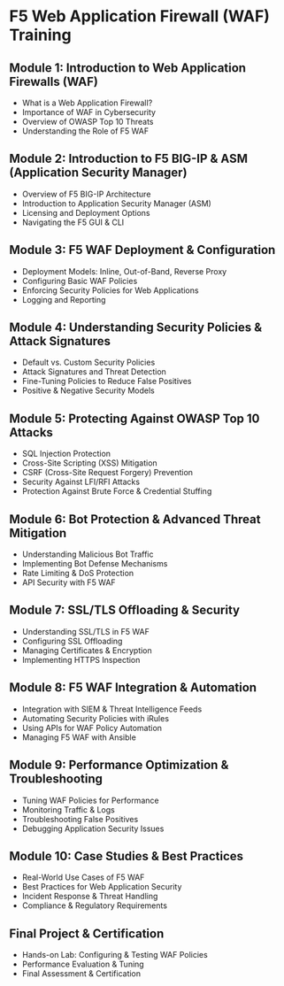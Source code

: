 # F5 Web Application Firewall (WAF) Training

## Module 1: Introduction to Web Application Firewalls (WAF)
- What is a Web Application Firewall?
- Importance of WAF in Cybersecurity
- Overview of OWASP Top 10 Threats
- Understanding the Role of F5 WAF

## Module 2: Introduction to F5 BIG-IP & ASM (Application Security Manager)
- Overview of F5 BIG-IP Architecture
- Introduction to Application Security Manager (ASM)
- Licensing and Deployment Options
- Navigating the F5 GUI & CLI

## Module 3: F5 WAF Deployment & Configuration
- Deployment Models: Inline, Out-of-Band, Reverse Proxy
- Configuring Basic WAF Policies
- Enforcing Security Policies for Web Applications
- Logging and Reporting

## Module 4: Understanding Security Policies & Attack Signatures
- Default vs. Custom Security Policies
- Attack Signatures and Threat Detection
- Fine-Tuning Policies to Reduce False Positives
- Positive & Negative Security Models

## Module 5: Protecting Against OWASP Top 10 Attacks
- SQL Injection Protection
- Cross-Site Scripting (XSS) Mitigation
- CSRF (Cross-Site Request Forgery) Prevention
- Security Against LFI/RFI Attacks
- Protection Against Brute Force & Credential Stuffing

## Module 6: Bot Protection & Advanced Threat Mitigation
- Understanding Malicious Bot Traffic
- Implementing Bot Defense Mechanisms
- Rate Limiting & DoS Protection
- API Security with F5 WAF

## Module 7: SSL/TLS Offloading & Security
- Understanding SSL/TLS in F5 WAF
- Configuring SSL Offloading
- Managing Certificates & Encryption
- Implementing HTTPS Inspection

## Module 8: F5 WAF Integration & Automation
- Integration with SIEM & Threat Intelligence Feeds
- Automating Security Policies with iRules
- Using APIs for WAF Policy Automation
- Managing F5 WAF with Ansible

## Module 9: Performance Optimization & Troubleshooting
- Tuning WAF Policies for Performance
- Monitoring Traffic & Logs
- Troubleshooting False Positives
- Debugging Application Security Issues

## Module 10: Case Studies & Best Practices
- Real-World Use Cases of F5 WAF
- Best Practices for Web Application Security
- Incident Response & Threat Handling
- Compliance & Regulatory Requirements

## Final Project & Certification
- Hands-on Lab: Configuring & Testing WAF Policies
- Performance Evaluation & Tuning
- Final Assessment & Certification
